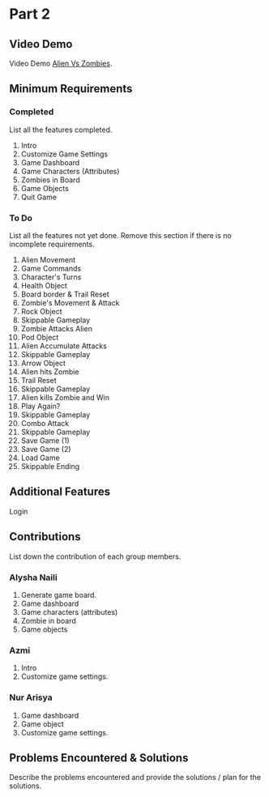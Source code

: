 # Part 2

## Video Demo

Video Demo [Alien Vs Zombies](https://youtube.com).

## Minimum Requirements

### Completed

List all the features completed.

1. Intro
2. Customize Game Settings
3. Game Dashboard
4. Game Characters (Attributes)
5. Zombies in Board
6. Game Objects 
7.  Quit Game

### To Do

List all the features not yet done. Remove this section if there is no incomplete requirements.

1. Alien Movement
2. Game Commands
3. Character's Turns
4. Health Object
5. Board border & Trail Reset
6. Zombie's Movement & Attack
7. Rock Object
8. Skippable Gameplay
9. Zombie Attacks Alien
10. Pod Object
11. Alien Accumulate Attacks
12. Skippable Gameplay
13. Arrow Object
14. Alien hits Zombie
15. Trail Reset
16. Skippable Gameplay
17. Alien kills Zombie and Win
18. Play Again?
19. Skippable Gameplay
20. Combo Attack
21. Skippable Gameplay
22. Save Game (1)
23. Save Game (2)
24. Load Game
25. Skippable Ending

## Additional Features

Login

## Contributions

List down the contribution of each group members.

### Alysha Naili

1. Generate game board.
2. Game dashboard
3. Game characters (attributes)
4. Zombie in board
5. Game objects

### Azmi

1. Intro
2. Customize game settings.

### Nur Arisya

1. Game dashboard
2. Game object
3. Customize game settings.

## Problems Encountered & Solutions

Describe the problems encountered and provide the solutions / plan for the solutions.
